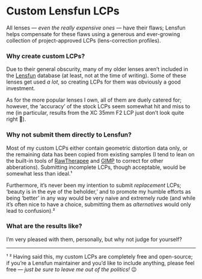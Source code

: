 # Custom Lensfun LCPs #

All lenses — <i>even the really expensive ones</i> — have their flaws; Lensfun helps compensate for these flaws using a generous and ever-growing collection of project-approved LCPs (lens-correction profiles).

### Why create custom LCPs? ###

Due to their general obscurity, many of my older lenses aren’t included in the [Lensfun](https://github.com/lensfun/lensfun) database (at least, not at the time of writing). Some of these lenses get used _a lot_, so creating LCPs for them was obviously a good investment. 

As for the more popular lenses I own, all of them are duely catered for; however, the ‘accuracy’ of the stock LCPs seem somewhat hit and miss to me (in particular, results from the XC 35mm F2 LCP just don’t look quite right 🤔).

### Why not submit them directly to Lensfun? ###

Most of my custom LCPs either contain geometric distortion data only, or the remaining data has been copied from existing samples (I tend to lean on the built-in tools of [RawTherapee](https://github.com/Beep6581/RawTherapee) and [GIMP](https://github.com/GNOME/gimp) to correct for other abberations). Submitting incomplete LCPs, though acceptable, would be somewhat less than ideal.¹

Furthermore, it’s never been my intention to submit _replacement_ LCPs; ‘beauty is in the eye of the beholder,’ and to promote my humble efforts as being ‘better’ in any way would be very naive and extremely rude (and while it’s often nice to have a choice, submitting them as _alternatives_ would only lead to confusion).²

### What are the results like? ###

I’m very pleased with them, personally, but why not judge for yourself?

<!-- <div align="center">
<p>
 <img style="padding-top: 15px; padding-bottom: 20px;" src="https://assets0.ello.co/uploads/asset/attachment/15653744/ello-optimized-1a1cdaab.gif" alt="LCP Test">
</p>
</div>


<s>I've also uploaded a short [LCP test video](https://youtu.be/r3FstrYvvno) to YouTube (I've no idea why, but it's there if you want to see it).</s>³ -->

---

¹ ² Having said this, my custom LCPs are completely free and open-source; if you’re a Lensfun maintainer and you’d like to include anything, please feel free — <i>just be sure to leave me out of the politics!</i> 😉
<br>

<!-- ³ Please try to ignore the fact that I don't have any subscribers.&nbsp;😆 -->


